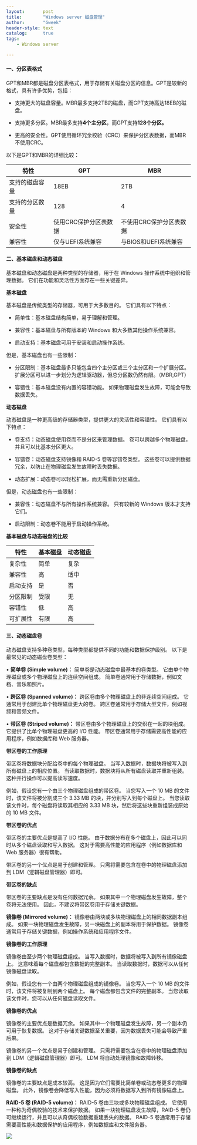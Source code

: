 ```yaml
---
layout:       post
title:        "Windows server 磁盘管理"
author:       "Gweek"
header-style: text
catalog:      true
tags:
    - Windows server

---
```


#### **一、分区表格式**

GPT和MBR都是磁盘分区表格式，用于存储有关磁盘分区的信息。GPT是较新的格式，具有许多优势，包括：

- 支持更大的磁盘容量。MBR最多支持2TB的磁盘，而GPT支持高达18EB的磁盘。

- 支持更多分区。MBR最多支持**4个主分区**，而GPT支持**128个分区。**

- 更高的安全性。GPT使用循环冗余校验（CRC）来保护分区表数据，而MBR不使用CRC。

以下是GPT和MBR的详细比较：

| **特性**       | **GPT**               | **MBR**                 |
| -------------- | --------------------- | ----------------------- |
| 支持的磁盘容量 | 18EB                  | 2TB                     |
| 支持的分区数量 | 128                   | 4                       |
| 安全性         | 使用CRC保护分区表数据 | 不使用CRC保护分区表数据 |
| 兼容性         | 仅与UEFI系统兼容      | 与BIOS和UEFI系统兼容    |

#### 二、基本磁盘和动态磁盘

基本磁盘和动态磁盘是两种类型的存储器，用于在 Windows 操作系统中组织和管理数据。 它们在功能和灵活性方面存在一些关键差异。

**基本磁盘**

基本磁盘是传统类型的存储器，可用于大多数目的。 它们具有以下特点：

- 简单性：基本磁盘结构简单，易于理解和管理。

- 兼容性：基本磁盘与所有版本的 Windows 和大多数其他操作系统兼容。

- 启动支持：基本磁盘可用于安装和启动操作系统。

但是，基本磁盘也有一些限制：

- 分区限制：基本磁盘最多只能包含四个主分区或三个主分区和一个扩展分区。 扩展分区可以进一步划分为逻辑驱动器，但总分区数仍然有限。（MBR,GPT）

- 容错性：基本磁盘没有内置的容错功能。 如果物理磁盘发生故障，可能会导致数据丢失。

**动态磁盘**

动态磁盘是一种更高级的存储器类型，提供更大的灵活性和容错性。 它们具有以下特点：

- 卷支持：动态磁盘使用卷而不是分区来管理数据。 卷可以跨越多个物理磁盘，并且可以比基本分区更大。

- 容错卷：动态磁盘支持镜像和 RAID-5 卷等容错卷类型。 这些卷可以提供数据冗余，以防止在物理磁盘发生故障时丢失数据。

- 动态扩展：动态卷可以轻松扩展，而无需重新分区磁盘。

但是，动态磁盘也有一些限制：

- 兼容性：动态磁盘不与所有操作系统兼容。 只有较新的 Windows 版本才支持它们。

- 启动限制：动态卷不能用于启动操作系统。

**基本磁盘与动态磁盘的比较**

| **特性** | **基本磁盘** | **动态磁盘** |
| -------- | ------------ | ------------ |
| 复杂性   | 简单         | 复杂         |
| 兼容性   | 高           | 适中         |
| 启动支持 | 是           | 否           |
| 分区限制 | 受限         | 无           |
| 容错性   | 低           | 高           |
| 可扩展性 | 有限         | 高           |

#### 三、动态磁盘卷

动态磁盘支持多种卷类型，每种类型都提供不同的功能和数据保护级别。 以下是最常见的动态磁盘卷类型： 

• **简单卷 (Simple volume)：** 简单卷是动态磁盘中最基本的卷类型。 它由单个物理磁盘或多个物理磁盘上的连续空间组成。 简单卷通常用于存储数据，例如文档、音乐和照片。 

• **跨区卷 (Spanned volume)：** 跨区卷由多个物理磁盘上的非连续空间组成。 它通常用于创建比单个物理磁盘更大的卷。 跨区卷通常用于存储大型文件，例如视频和音频文件。 

• **带区卷 (Striped volume)：** 带区卷由多个物理磁盘上的交织在一起的块组成。 它提供了比单个物理磁盘更高的 I/O 性能。 带区卷通常用于存储需要高性能的应用程序，例如数据库和 Web 服务器。

**带区卷的工作原理**

带区卷将数据块分配给卷中的每个物理磁盘。 当写入数据时，数据块将被写入到所有磁盘上的相应位置。 当读取数据时，数据块将从所有磁盘读取并重新组装。 这种并行操作可以提高读写速度。

例如，假设您有一个由三个物理磁盘组成的带区卷。 当您写入一个 10 MB 的文件时，该文件将被分割成三个 3.33 MB 的块，并分别写入到每个磁盘上。 当您读取该文件时，每个磁盘将读取其相应的 3.33 MB 块，然后将这些块重新组装成原始的 10 MB 文件。

**带区卷的优点**

带区卷的主要优点是提高了 I/O 性能。 由于数据分布在多个磁盘上，因此可以同时从多个磁盘读取和写入数据。 这对于需要高性能的应用程序（例如数据库和 Web 服务器）很有帮助。

带区卷的另一个优点是易于创建和管理。 只需将需要包含在卷中的物理磁盘添加到 LDM（逻辑磁盘管理器）即可。

**带区卷的缺点**

带区卷的主要缺点是没有任何数据冗余。 如果其中一个物理磁盘发生故障，整个卷将无法使用。 因此，不建议将带区卷用于存储关键数据。 

**镜像卷 (Mirrored volume)：** 镜像卷由两块或多块物理磁盘上的相同数据副本组成。 如果一块物理磁盘发生故障，另一块磁盘上的副本将用于保护数据。 镜像卷通常用于存储关键数据，例如操作系统和应用程序文件。

**镜像卷的工作原理**

镜像卷由至少两个物理磁盘组成。 当写入数据时，数据将被写入到所有镜像磁盘上。 这意味着每个磁盘都包含数据的完整副本。 当读取数据时，数据可以从任何镜像磁盘读取。

例如，假设您有一个由两个物理磁盘组成的镜像卷。 当您写入一个 10 MB 的文件时，该文件将被复制到两个磁盘上。 每个磁盘都包含文件的完整副本。 当您读取该文件时，您可以从任何磁盘读取文件。

**镜像卷的优点**

镜像卷的主要优点是数据冗余。 如果其中一个物理磁盘发生故障，另一个副本仍可用于恢复数据。 这对于存储关键数据至关重要，因为数据丢失可能会导致严重后果。

镜像卷的另一个优点是易于创建和管理。 只需将需要包含在卷中的物理磁盘添加到 LDM（逻辑磁盘管理器）即可。 LDM 将自动处理镜像和故障转移。

**镜像卷的缺点**

镜像卷的主要缺点是成本较高。 这是因为它们需要比简单卷或动态卷更多的物理磁盘。 此外，镜像卷会降低写入性能，因为必须将数据写入到所有镜像磁盘上。 

**RAID-5 卷 (RAID-5 volume)：** RAID-5 卷由三块或多块物理磁盘组成。 它使用一种称为奇偶校验的技术来保护数据。 如果一块物理磁盘发生故障，RAID-5 卷仍可继续运行，并且可以从奇偶校验数据重建丢失的数据。 RAID-5 卷通常用于存储需要高性能和数据保护的应用程序，例如数据库和文件服务器。

![](https://jsd.cdn.zzko.cn/gh/soslane/picgo@main/path/20240605223510.png)
